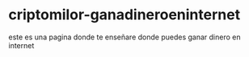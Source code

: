 # criptomilor-ganadineroeninternet
este es una pagina donde te enseñare donde puedes ganar dinero en internet
